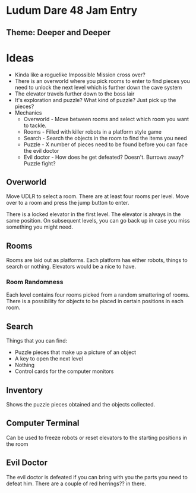 # Ludum Dare 48 Jam Entry
## Theme: Deeper and Deeper

# Ideas
- Kinda like a roguelike Impossible Mission cross over?
- There is an overworld where you pick rooms to enter to find pieces you need to unlock the next level which is further down the cave system
- The elevator travels further down to the boss lair
- It's exploration and puzzle? What kind of puzzle? Just pick up the pieces?
- Mechanics
	- Overworld - Move between rooms and select which room you want to tackle.
	- Rooms - Filled with killer robots in a platform style game
	- Search - Search the objects in the room to find the items you need
	- Puzzle - X number of pieces need to be found before you can face the evil doctor
	- Evil doctor - How does he get defeated? Doesn't. Burrows away? Puzzle fight?

## Overworld
Move UDLR to select a room. There are at least four rooms per level. Move over to a room and press the jump button to enter.

There is a locked elevator in the first level. The elevator is always in the same position. On subsequent levels, you can go back up in case you miss something you might need.

## Rooms
Rooms are laid out as platforms. Each platform has either robots, things to search or nothing. Elevators would be a nice to have.

### Room Randomness
Each level contains four rooms picked from a random smattering of rooms. There is a possibility for objects to be placed in certain positions in each room.

## Search
Things that you can find:

- Puzzle pieces that make up a picture of an object 
- A key to open the next level
- Nothing
- Control cards for the computer monitors

## Inventory
Shows the puzzle pieces obtained and the objects collected.

## Computer Terminal
Can be used to freeze robots or reset elevators to the starting positions in the room

## Evil Doctor
The evil doctor is defeated if you can bring with you the parts you need to defeat him. There are a couple of red herrings?? in there.
